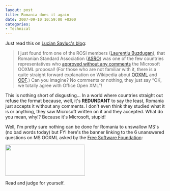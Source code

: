 ```yaml
---
layout: post
title: Romania does it again
date: 2007-09-10 10:59:00 +0200
categories:
- Technical
---
```

Just read this on <a href="http://www.cianblog.com/">Lucian Savluc's blog</a>:

<blockquote>I just found from one of the ROSI members (<a href="http://www.rolix.org/">Laurentiu Buzdugan</a>), that Romanian Standard Association (<a href="http://www.asro.ro/">ASRO</a>) was one of the few countries representatives who <a href="http://www.groklaw.net/article.php?story=20070904082606181">approved without any comments</a> the Microsoft OOXML proposal! (For those who are not familiar with it, there is a quite straight forward explanation on Wikipedia about <a href="http://en.wikipedia.org/wiki/OOXML">OOXML</a> and <a href="http://en.wikipedia.org/wiki/OpenDocument">ODF</a>.) Can you imagine? No comments or nothing, they just say “OK, we totally agree with Office Open XML”!</p></blockquote>
This is nothing short of disgusting... In a world where countries straight out refuse the format because, well, it's <b>REDUNDANT</b> to say the least, Romania just accepts it without any comments. I don't even think they studied what it is or anything, they saw Microsoft written on it and they accepted. What do you mean, why!? Because it's Microsoft, stupid!

Well, I'm pretty sure nothing can be done for Romania to unswallow MS's (no bad words today) but FYI here's the banner linking to the 6 unanswered questions on MS OOXML asked by the <a href="http://fsfeurope.org/">Free Software Foundation</a>:

<a href="http://fsfeurope.org/documents/msooxml-questions"><img src="http://fsfeurope.org/graphics/msooxml_small.png" width="250" height="98" border="0"/></a>

Read and judge for yourself.

